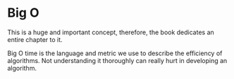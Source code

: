 # Big O

This is a huge and important concept, therefore, the book dedicates an entire chapter to it.

Big O time is the language and metric we use to describe the efficiency of algorithms. Not understanding it thoroughly can really hurt in developing an algorithm.

